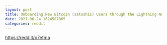 ```yaml
--- 
layout: post 
title: Onboarding New Bitcoin (satoshis) Users through the Lightning Network - Are You Involved with LN? 
date: 2021-06-24 1624587865 
categories: reddit 
--- 
```

https://redd.it/o7efma